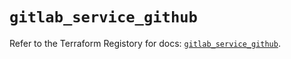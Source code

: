 # `gitlab_service_github`

Refer to the Terraform Registory for docs: [`gitlab_service_github`](https://registry.terraform.io/providers/gitlabhq/gitlab/16.1.1/docs/resources/service_github).
